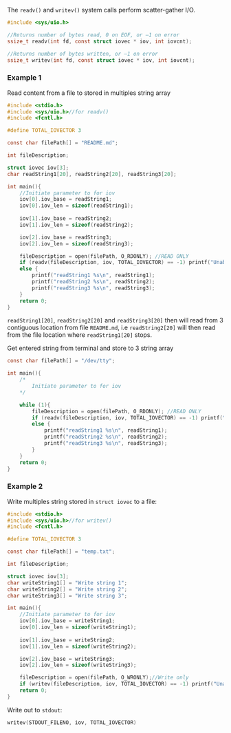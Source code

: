 The ``readv()`` and ``writev()`` system calls perform scatter-gather I/O.

```c
#include <sys/uio.h>

//Returns number of bytes read, 0 on EOF, or –1 on error
ssize_t readv(int fd, const struct iovec * iov, int iovcnt);

//Returns number of bytes written, or –1 on error
ssize_t writev(int fd, const struct iovec * iov, int iovcnt);
```

### Example 1

Read content from a file to stored in multiples string array

```c
#include <stdio.h>
#include <sys/uio.h>//for readv()
#include <fcntl.h>

#define TOTAL_IOVECTOR 3

const char filePath[] = "README.md";

int fileDescription;

struct iovec iov[3];
char readString1[20], readString2[20], readString3[20];

int main(){
    //Initiate parameter to for iov
    iov[0].iov_base = readString1;
    iov[0].iov_len = sizeof(readString1);
    
    iov[1].iov_base = readString2;
    iov[1].iov_len = sizeof(readString2);

    iov[2].iov_base = readString3;
    iov[2].iov_len = sizeof(readString3);

	fileDescription = open(filePath, O_RDONLY); //READ ONLY
    if (readv(fileDescription, iov, TOTAL_IOVECTOR) == -1) printf("Unable to read file\n");
    else {
        printf("readString1 %s\n", readString1);
        printf("readString2 %s\n", readString2);
        printf("readString3 %s\n", readString3);
    }    
    return 0;
}
```

``readString1[20]``, ``readString2[20]`` and ``readString3[20]`` then will read from 3 contiguous location from file ``README.md``, i.e ``readString2[20]`` will then read from the file location where ``readString1[20]`` stops.

Get entered string from terminal and store to 3 string array

```c
const char filePath[] = "/dev/tty";

int main(){
    /*
        Initiate parameter to for iov
    */

    while (1){
        fileDescription = open(filePath, O_RDONLY); //READ ONLY
        if (readv(fileDescription, iov, TOTAL_IOVECTOR) == -1) printf("Unable to read file\n");
        else {
            printf("readString1 %s\n", readString1);
            printf("readString2 %s\n", readString2);
            printf("readString3 %s\n", readString3);
        }    
    }
    return 0;
}
```
### Example 2

Write multiples string stored in ``struct iovec`` to a file:

```c
#include <stdio.h>
#include <sys/uio.h>//for writev()
#include <fcntl.h>

#define TOTAL_IOVECTOR 3

const char filePath[] = "temp.txt";

int fileDescription;

struct iovec iov[3];
char writeString1[] = "Write string 1";
char writeString2[] = "Write string 2";
char writeString3[] = "Write string 3";

int main(){
    //Initiate parameter to for iov
    iov[0].iov_base = writeString1;
    iov[0].iov_len = sizeof(writeString1);
    
    iov[1].iov_base = writeString2;
    iov[1].iov_len = sizeof(writeString2);

    iov[2].iov_base = writeString3;
    iov[2].iov_len = sizeof(writeString3);

    fileDescription = open(filePath, O_WRONLY);//Write only
    if (writev(fileDescription, iov, TOTAL_IOVECTOR) == -1) printf("Unable to write to file\n");
    return 0;
}
```

Write out to ``stdout``:

```c
writev(STDOUT_FILENO, iov, TOTAL_IOVECTOR)
```